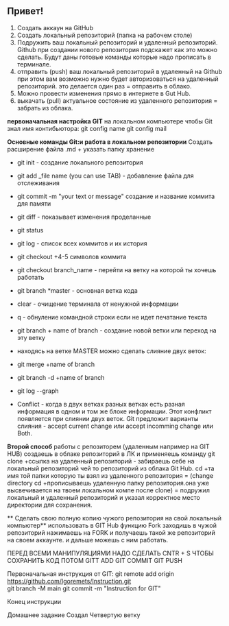## Привет! 

1. Создать аккаун на GitHub
2. Создать локальный репозиторий (папка на рабочем столе)
3. Подружить ваш локальный репозиторий и удаленный репозиторий. Github при создании нового репозитория подскажет как это можно сделать. Будут даны готовые команды которые надо прописать в терминале. 
4. отправить (push) ваш локальный репозиторий в удаленный на Github при этом вам возможно нужно будет авторизоваться на удаленный репозиторий. это делается один раз = отправить в облако. 
5. Можно провести изменения прямо в интернете в Gut Hub.
6. выкачать (pull) актуальное состояние из удаленного репозитория = забрать из облака.

**первоначальная настройка GIT** на локальном компьютере чтобы Git знал имя контибьютора: 
git config name
git config mail

**Основные команды Git:и работа в локальном репозитории** 
Создать расширение файла .md + указать папку хранение
* git init - создание локального репозитория
* git add _file name (you can use TAB) - добавление файла для отслеживания
* git commit -m "your text or message" создание и название коммита для памяти
* git diff - показывает изменения проделанные 
* git status 
* git log - список всех коммитов и их история
* git checkout  +4-5 символов коммита
* git checkout branch_name - перейти на ветку на которой ты хочешь работать 
* git branch *master - основная ветка кода
* clear - очищение терминала от ненужной информации 
* q - обнуление командной строки если не идет печатание текста
* git branch + name of branch - создание новой ветки или переход на эту ветку
* находясь на ветке MASTER можно сделать слияние двух веток: 
* git merge +name of branch
* git branch -d +name of branch
* git log --graph

* Conflict - когда в двух ветках разных ветках есть разная информация в одном и том же блоке информации. Этот конфликт появляется при слиянии двух веток. Git предложит варианты слияния - accept current change или accept incomming change или Both.

**Второй способ** 
работы с репозиторем (удаленным например на GIT HUB)
создаешь в облаке репозиторий в ЛК и применяешь команду
git clone +ссылка на удаленный репозиторий - забираешь себе на локальный репозиторий чей то репозиторий из облака Git Hub. 
cd +та имя той папки которую ты взял из удаленного репозитория = (change directory cd +прописываешь удаленную папку репозитория.она уже высвечивается на твоем локальном компе после clone) = подружил локальный и удаленный репозиторий и указал корректное место директории для сохранения. 

** Сделать свою полную копию чужого репозитория на свой локальный компьютер**
использовать в GIT Hub функцию Fork
заходишь в чужой репозиторий нажимаешь на FORK и получаешь такой же репозиторий на своем аккаунте. и дальше можешь с ним работать. 


ПЕРЕД ВСЕМИ МАНИПУЛЯЦИЯМИ НАДО СДЕЛАТЬ CNTR + S ЧТОБЫ СОХРАНИТЬ КОД
ПОТОМ GITT ADD 
GIT COMMIT
GIT PUSH

Первоначальная инструкция от GIT:
git remote add origin https://github.com/Igoremets/Instruction.git       
git branch -M main
git commit -m "Instruction for GIT"

Конец инструкции 

Домашнее задание
Создал Четвертую ветку
